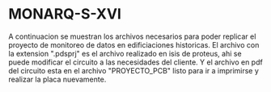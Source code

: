 # MONARQ-S-XVI
A continuacion se muestran los archivos necesarios para poder replicar el proyecto de monitoreo de datos en edificiaciones historicas.
El archivo con la extension ".pdsprj" es el archivo realizado en isis de proteus, ahi se puede modificar el circuito a las necesidades del cliente.
Y el archivo en pdf del circuito esta en el archivo "PROYECTO_PCB" listo para ir a imprimirse y realizar la placa nuevamente.
